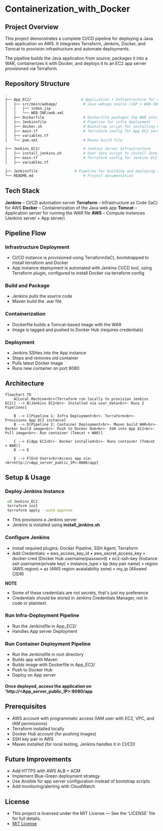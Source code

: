 # Containerization_with_Docker
## Project Overview

This project demonstrates a complete CI/CD pipeline for deploying a Java web application on AWS.
It integrates Terraform, Jenkins, Docker, and Tomcat to provision infrastructure and automate deployments.

The pipeline builds the Java application from source, packages it into a WAR, containerizes it with Docker, and deploys it to an EC2 app server provisioned via Terraform.

## Repository Structure
```bash
.
├── App_EC2/                       # Application + Infrastructure for App Server
│   ├── src/main/webapp/            # Java webapp source (JSP + WEB-INF)
│   │   ├── index.jsp
│   │   └── WEB-INF/web.xml
│   ├── Dockerfile                  # Dockerfile packages the WAR into a Tomcat image (supports multi-stage builds if extended)
│   ├── Jenkinsfile                 # Pipeline for infra deployment
│   ├── docker.sh                   # Bootstrap script for installing Docker
│   ├── main.tf                     # Terraform config for App EC2 server
│   ├── variables.tf
│   └── pom.xml                     # Maven build file

├── Jenkins_EC2/                    # Jenkins Server Infrastructure
│   ├── install_jenkins.sh          # User data script to install Jenkins
│   ├── main.tf                     # Terraform config for Jenkins EC2
│   ├── variables.tf

├── Jenkinsfile                 # Pipeline for building and deploying app
└── README.md                       # Project documentation
```
## Tech Stack

**Jenkins** – CI/CD automation server
**Terraform** – Infrastructure as Code (IaC) for AWS
**Docker** – Containerization of the Java web app
**Tomcat** – Application server for running the WAR file
**AWS** – Compute instances (Jenkins server + App server)

## Pipeline Flow

### Infrastructure Deployment 
- CI/CD instance is provisioned using Terraform(IaC), bootstrapped to install terraform and Docker
- App instance deployment is automated with Jenkins CI/CD tool, using Terraform plugin, configured to install Docker via terraform config 

### Build and Package
- Jenkins pulls the source code
- Maven build the .war file

### Containerization 
- Dockerfile builds a Tomcat-based image with the WAR
- Image is tagged and pushed to Docker Hub (requires credentials)

### Deployment
- Jenkins SSHes into the App instance
- Stops and removes old container
- Pulls latest Docker image
- Runs new container on port 8080



## Architecture
```mermaid
flowchart TD
    A[Local Machine<br>(Terraform run locally to provision Jenkins EC2)] --> B[Jenkins EC2<br>- Installed via user_data<br>- Runs 2 Pipelines]

    B --> C[Pipeline 1: Infra Deployment<br>- Terraform<br>- Provisions App EC2 instance]
    B --> D[Pipeline 2: Container Deployment<br>- Maven build WAR<br>- Docker build image<br>- Push to Docker Hub<br>- SSH into App EC2<br>- Pull image<br>- Run container (Tomcat + WAR)]

    C --> E[App EC2<br>- Docker installed<br>- Runs container (Tomcat + WAR)]
    D --> E

    E --> F[End Users<br>Access app via:<br>http://<App_server_public_IP>:8080/app]
```


## Setup & Usage

### Deploy Jenkins Instance 
```bash 
 cd Jenkins_EC2
 terraform init
 terraform apply --auto-approve
 ```
 - This provisions a Jenkins server
 - Jenkins is installed using **install_jenkins.sh** 

 ### Configure Jenkins
 - Install required plugins: Docker Pipeline, SSH Agent, Terraform
- Add Credentials: 
• aws_access_key_id
• aws_secret_access_key
• docker-cred (Docker Hub username/password)
• ec2-ssh-key (Instance ssh username/private key)
• instance_type
• kp (key pair name)
• region (AWS region)
• az (AWS region avaialability zone)
• my_ip (Allowed CIDR)
 
**NOTE** 
- Some of these credentials are not secrets, that's just my preference 
- Credentials should be stored in Jenkins Credentials Manager, not in code or plaintext.

### Run Infra-Deployment Pipeline 
- Run the Jenkinsfile in App_EC2/
- Handles App server Deployment 

### Run Container Deployment Pipeline
- Run the Jenkinsfile in root directory
- Builds app with Maven
- Builds image with Dockerfile in App_EC2/
- Push to Docker Hub
- Deploy on App server

#### Once deployed, access the application on 'http://<App_server_public_IP>:8080/app

## Prerequisites
- AWS account with programmatic access (IAM user with EC2, VPC, and IAM permissions)
- Terraform installed locally
- Docker Hub account (for pushing images)
- SSH key pair in AWS
- Maven installed (for local testing, Jenkins handles it in CI/CD)

## Future Improvements
- Add HTTPS with AWS ALB + ACM
- Implement Blue-Green deployment strategy
- Use Ansible for app server configuration instead of bootstrap scripts
- Add monitoring/alerting with CloudWatch


## License

- This project is licensed under the MIT License — See the 'LICENSE' file for full details.
- [MIT License](./LICENSE)


